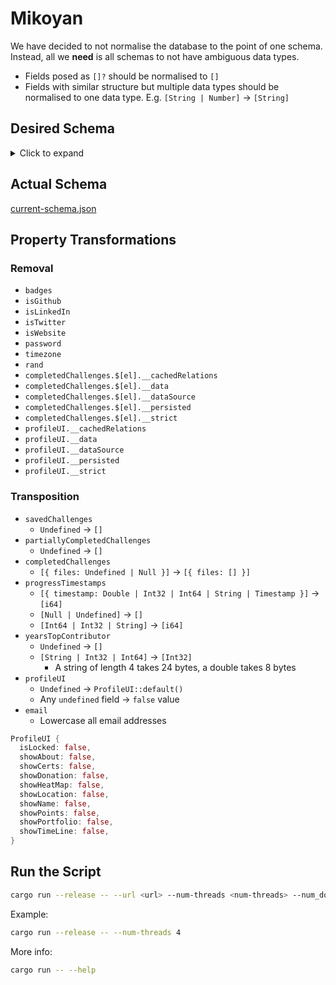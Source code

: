 # Mikoyan

We have decided to not normalise the database to the point of one schema. Instead, all we **need** is all schemas to not have ambiguous data types.

- Fields posed as `[]?` should be normalised to `[]`
- Fields with similar structure but multiple data types should be normalised to one data type. E.g. `[String | Number]` -> `[String]`

## Desired Schema

<details>
  <summary>Click to expand</summary>

```rust
struct User {
  _id: ObjectId,
  about: String,
  accepted_privacy_terms: Boolean,
  badges: todo!(),
  completed_challenges: Vec<CompletedChallenge>,
  current_challenge_id: String,
  email: String,
  email_auth_link_ttl: bson::DateTime,
  email_verified: Boolean,
  email_verify_ttl: bson::DateTime,
  github_profile: String,
  is_honest: Boolean,
  is_resp_web_design_cert: Boolean,
  is_back_end_cert: Boolean,
  is_banned: Boolean,
  is_cheater: Boolean,
  is_full_stack_cert: Boolean,
  is_js_algo_data_struct_cert: Boolean,
  is_front_end_cert: Boolean,
  is_2018_data_vis_cert: Boolean,
  is_2018_full_stack_cert: Boolean,
  is_apis_microservices_cert: Boolean,
  is_data_vis_cert: Boolean,
  is_infosec_qa_cert: Boolean,
  is_data_analysis_py_cert_v7: Boolean,
  is_sci_comp_py_cert_v7: Boolean,
  is_infosec_cert_v7: Boolean,
  is_machine_learning_py_cert_v7: Boolean,
  is_qa_cert_v7: Boolean,
  is_relational_database_cert_v8: Boolean,
  keyboard_shortcuts: Boolean,
  linkedin: String,
  location: String,
  name: String,
  needs_moderation: Boolean,
  new_email: String,
  partially_completed_challenges: Vec<PartiallyCompletedChallenge>,
  points: Vec<u64>,
  profile_ui: ProfileUI,
  progress_timestamps: Vec<u64>,
  rand: String,
  saved_challenges: Vec<SavedChallenge>,
  sound: Boolean,
  theme: String,
  twitter: String,
  username_display: String,
  website: String,
  years_top_contributor: Vec<u64>,
}
```

</details>

## Actual Schema

[current-schema.json](./current-schema.json)

## Property Transformations

### Removal

- `badges`
- `isGithub`
- `isLinkedIn`
- `isTwitter`
- `isWebsite`
- `password`
- `timezone`
- `rand`
- `completedChallenges.$[el].__cachedRelations`
- `completedChallenges.$[el].__data`
- `completedChallenges.$[el].__dataSource`
- `completedChallenges.$[el].__persisted`
- `completedChallenges.$[el].__strict`
- `profileUI.__cachedRelations`
- `profileUI.__data`
- `profileUI.__dataSource`
- `profileUI.__persisted`
- `profileUI.__strict`

### Transposition

- `savedChallenges`
  - `Undefined` -> `[]`
- `partiallyCompletedChallenges`
  - `Undefined` -> `[]`
- `completedChallenges`
  - `[{ files: Undefined | Null }]` -> `[{ files: [] }]`
- `progressTimestamps`
  - `[{ timestamp: Double | Int32 | Int64 | String | Timestamp }]` -> `[i64]`
  - `[Null | Undefined]` -> `[]`
  - `[Int64 | Int32 | String]` -> `[i64]`
- `yearsTopContributor`
  - `Undefined` -> `[]`
  - `[String | Int32 | Int64]` -> `[Int32]`
    - A string of length 4 takes 24 bytes, a double takes 8 bytes
- `profileUI`
  - `Undefined` -> `ProfileUI::default()`
  - Any `undefined` field -> `false` value
- `email`
  - Lowercase all email addresses

```rust
ProfileUI {
  isLocked: false,
  showAbout: false,
  showCerts: false,
  showDonation: false,
  showHeatMap: false,
  showLocation: false,
  showName: false,
  showPoints: false,
  showPortfolio: false,
  showTimeLine: false,
}
```

## Run the Script

```bash
cargo run --release -- --url <url> --num-threads <num-threads> --num_docs <num-docs> --logs <logs-path>
```

Example:

```bash
cargo run --release -- --num-threads 4
```

More info:

```bash
cargo run -- --help
```
